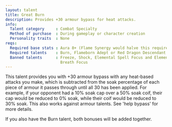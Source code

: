 ```yaml
---
layout: talent
title: Great Burn
description: Provides +30 armour bypass for heat attacks.
info:
  Talent category     : Combat Specialty
  Method of purchase  : During gameplay or character creation
  Personality traits  : None
reqs:
  Required base stats : Aura 8+ (Flame Synergy would halve this requirement)
  Required talents    : Burn, Flameborn Adept or Red Dragon Descendant
  Banned talents      : Freeze, Shock, Elemental Spell Focus and Elemental
                        Breath Focus
---
```


This talent provides you with +30 armour bypass with any heat-based attacks you
make, which is subtracted from the soak percentage of each piece of armour it
passes through until all 30 has been applied.  For example, if your opponent
had a 10% soak cap over a 50% soak coif, their cap would be reduced to 0% soak,
while their coif would be reduced to 30% soak.  This also works against armour
talents.  See 'help bypass' for more details.

If you also have the Burn talent, both bonuses will be added together.
